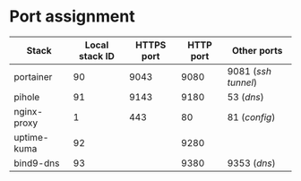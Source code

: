 # Port assignment

| Stack       | Local stack ID | HTTPS port | HTTP port | Other ports         |
| ----------- | -------------- | ---------- | --------- | ------------------- |
| portainer   | 90             | 9043       | 9080      | 9081 (*ssh tunnel*) |
| pihole      | 91             | 9143       | 9180      | 53 (*dns*)          |
| nginx-proxy | 1              | 443        | 80        | 81 (*config*)       |
| uptime-kuma | 92             |            | 9280      |                     |
| bind9-dns   | 93             |            | 9380      | 9353 (*dns*)        |
